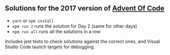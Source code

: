 ## Solutions for the 2017 version of [Advent Of Code](http://adventofcode.com)

- `yarn` or `npm install`
- `npm run 2` runs the solution for Day 2 (same for other days)
- `npm run all` runs all the solutions in a row

Includes jest tests to check solutions against the correct ones, and Visual Studio Code launch targets for debugging.
